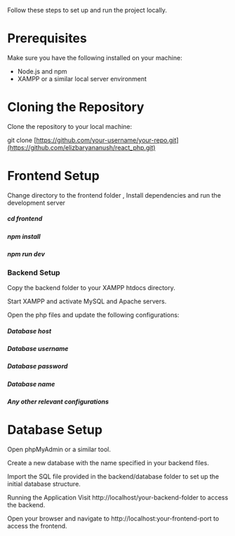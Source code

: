 Follow these steps to set up and run the project locally.

# Prerequisites

Make sure you have the following installed on your machine:

- Node.js and npm
- XAMPP or a similar local server environment

# Cloning the Repository

Clone the repository to your local machine:

git clone [https://github.com/your-username/your-repo.git](https://github.com/elizbaryananush/react_php.git)

# Frontend Setup
Change directory to the frontend folder , Install dependencies and run the development server

##### cd frontend
##### npm install
##### npm run dev

### Backend Setup
Copy the backend folder to your XAMPP htdocs directory.

Start XAMPP and activate MySQL and Apache servers.

Open the php files and update the following configurations:

##### Database host
##### Database username
##### Database password
##### Database name
##### Any other relevant configurations

# Database Setup
Open phpMyAdmin or a similar tool.

Create a new database with the name specified in your backend files.

Import the SQL file provided in the backend/database folder to set up the initial database structure.

Running the Application
Visit http://localhost/your-backend-folder to access the backend.

Open your browser and navigate to http://localhost:your-frontend-port to access the frontend.
